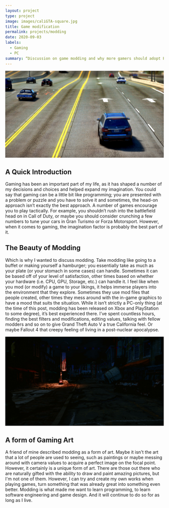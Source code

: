 ```yaml
---
layout: project
type: project
image: images/caliGTA-square.jpg
title: Game modification
permalink: projects/modding
date: 2020-09-03
labels:
  - Gaming
  - PC
summary: “Discussion on game modding and why more gamers should adopt PC gaming”
---
```


<img class="ui large center floated rounded image" src="/images/caliGTA.jpg">

## A Quick Introduction
Gaming has been an important part of my life, as it has shaped a number of my decisions and choices and helped expand my imagination. You could say that gaming can be a little bit like programming; you are presented with a problem or puzzle and you have to solve it and sometimes, the head-on approach isn’t exactly the best approach. A number of games encourage you to play tactically. For example, you shouldn’t rush into the battlefield head on in Call of Duty, or maybe you should consider crunching a few numbers to tune your cars in Gran Turismo or Forza Motorsport. However, when it comes to gaming, the imagination factor is probably the best part of it.

## The Beauty of Modding
Which is why I wanted to discuss modding. Take modding like going to a buffet or making yourself a hamburger; you essentially take as much as your plate (or your stomach in some cases) can handle. Sometimes it can be based off of your level of satisfaction, other times based on whether your hardware (i.e. CPU, GPU, Storage, etc.) can handle it. I feel like when you mod (or modify) a game to your likings, it helps immerse players into the environment that they explore. Sometimes they use mod files that people created, other times they mess around with the in-game graphics to have a mood that suits the situation. While it isn’t strictly a PC-only thing (at the time of this post, modding has been released on Xbox and PlayStation to some degree), it’s best experienced there. I’ve spent countless hours, finding the best filters and modifications, editing values, talking with fellow modders and so on to give Grand Theft Auto V a true California feel. Or maybe Fallout 4 that creepy feeling of living in a post-nuclear apocalypse.

<img class="ui large center floated rounded image" src="/images/darkGrimy.jpg">

## A form of Gaming Art
A friend of mine described modding as a form of art. Maybe it isn't the art that a lot of people are used to seeing, such as paintings or maybe messing around with camera values to acquire a perfect image on the focal point. However, it certainly is a unique form of art. There are those out there who are naturally gifted with the ability to draw and paint amazing pictures, but I'm not one of them. However, I can try and create my own works when playing games, turn something that was already great into something even better. Modding is what made me want to learn programming, to learn software engineering and game design. And it will continue to do so for as long as I live.
